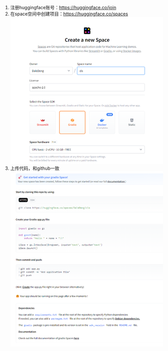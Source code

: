 1. 注册huggingface账号：https://huggingface.co/join
2. 在space空间中创建项目：https://huggingface.co/spaces
![img.png](img.png)
3. 上传代码，和github一致
![img_1.png](img_1.png)